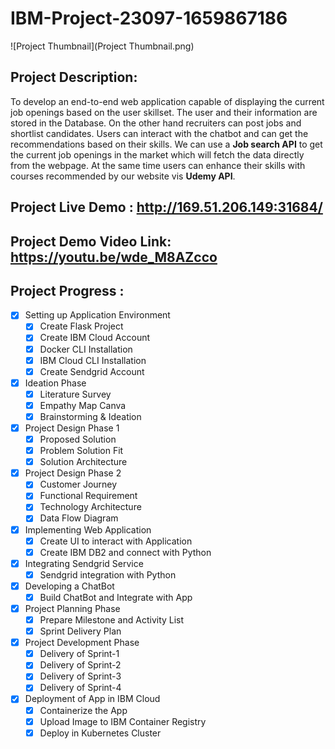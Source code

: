 # IBM-Project-23097-1659867186

![Project Thumbnail](Project Thumbnail.png)

## Project Description:
To develop an end-to-end web application capable of displaying the current job openings based on the user skillset.  The user and their information are stored in the Database. On the other hand recruiters can post jobs and shortlist candidates. Users can interact with the chatbot and can get the recommendations based on their skills. We can use a **Job search API** to get the current job openings in the market which will fetch the data directly from the webpage. At the same time users can enhance their skills with courses recommended by our website vis **Udemy API**.  

## Project Live Demo : http://169.51.206.149:31684/

## Project Demo Video Link: https://youtu.be/wde_M8AZcco

## Project Progress :

- [X] Setting up Application Environment
    - [X] Create Flask Project
    - [X] Create IBM Cloud Account
    - [X] Docker CLI Installation
    - [X] IBM Cloud CLI Installation
    - [X] Create Sendgrid Account
 
- [X] Ideation Phase
    - [X] Literature Survey
    - [X] Empathy Map Canva
    - [X] Brainstorming & Ideation
    
- [X] Project Design Phase 1
    - [X] Proposed Solution
    - [X] Problem Solution Fit
    - [X] Solution Architecture
    
- [X] Project Design Phase 2
    - [X] Customer Journey
    - [X] Functional Requirement
    - [X] Technology Architecture
    - [X] Data Flow Diagram
   
- [X] Implementing Web Application
    - [X] Create UI to interact with Application
    - [X] Create IBM DB2 and connect with Python
    
- [X] Integrating Sendgrid Service
    - [X] Sendgrid integration with Python
    
- [X] Developing a ChatBot
    - [X] Build ChatBot and Integrate with App

- [X] Project Planning Phase
    - [X] Prepare Milestone and Activity List
    - [X] Sprint Delivery Plan

- [X] Project Development Phase
    - [X] Delivery of Sprint-1
    - [X] Delivery of Sprint-2
    - [X] Delivery of Sprint-3
    - [X] Delivery of Sprint-4

- [X] Deployment of App in IBM Cloud
    - [X] Containerize the App
    - [X] Upload Image to IBM Container Registry
    - [X] Deploy in Kubernetes Cluster
